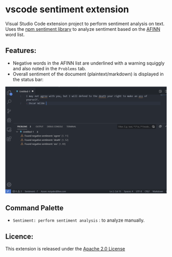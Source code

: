# vscode sentiment extension

Visual Studio Code extension project to perform sentiment analysis on text. Uses the [npm sentiment library](https://www.npmjs.com/package/sentiment) to analyze sentiment based on the [AFINN](http://www2.imm.dtu.dk/pubdb/views/edoc_download.php/6006/pdf/imm6006.pdf) word list.

## Features:

- Negative words in the AFINN list are underlined with a warning squiggly and also noted in the `Problems` tab. 
- Overall sentiment of the document (plaintext/markdown) is displayed in the status bar:

![Overview](./resources/marketplace/vscode-sentiment-feature.PNG)

## Command Palette
- `Sentiment: perform sentiment analysis` : to analyze manually.

## Licence:
This extension is released under the [Apache 2.0 License](https://www.apache.org/licenses/LICENSE-2.0)